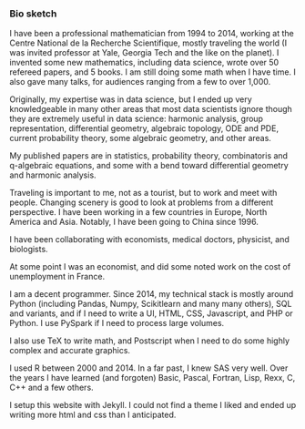 ### Bio sketch

I have been a professional mathematician from 1994 to 2014, working at the Centre National de la Recherche Scientifique, mostly traveling the world (I was invited professor at Yale, Georgia Tech and the like on the planet). I invented some new mathematics, including data science, wrote over 50 refereed papers, and 5 books. I am still doing some math when I have time. I also gave many talks, for audiences ranging from a few to over 1,000.

Originally, my expertise was in data science, but I ended up very knowledgeable in many other areas that most data scientists ignore though they are extremely useful in data science: harmonic analysis, group representation, differential geometry, algebraic topology, ODE and PDE, current probability theory, some algebraic geometry, and other areas. 

My published papers are in statistics, probability theory, combinatoris and q-algebraic equations, and some with a bend toward differential geometry and harmonic analysis.

Traveling is important to me, not as a tourist, but to work and meet with people. Changing scenery is good to look at problems from a different perspective. I have been working in a few countries in Europe, North America and Asia. Notably, I have been going to China since 1996.

I have been collaborating with economists, medical doctors, physicist, and biologists.

At some point I was an economist, and did some noted work on the cost of unemployment in France.

I am a decent programmer. Since 2014, my technical stack is mostly around Python (including Pandas, Numpy, Scikitlearn and many many others), SQL and variants, and if I need to write a UI, HTML, CSS, Javascript, and PHP or Python. I use PySpark if I need to process large volumes.

I also use TeX to write math, and Postscript when I need to do some highly complex and accurate graphics. 

I used R between 2000 and 2014. In a far past, I knew SAS very well. Over the years I have learned (and forgoten) Basic, Pascal, Fortran, Lisp, Rexx, C, C++ and a few others. 

I setup this website with Jekyll. I could not find a theme I liked and ended up writing more html and css than I anticipated.